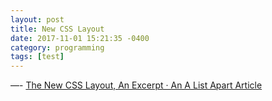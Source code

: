 ```yaml
---
layout: post
title: New CSS Layout
date: 2017-11-01 15:21:35 -0400
category: programming
tags: [test]
---
```



—- [The New CSS Layout, An Excerpt · An A List Apart Article][source_link]

[source_link]:https://alistapart.com/article/the-new-css-layout-excerpt

